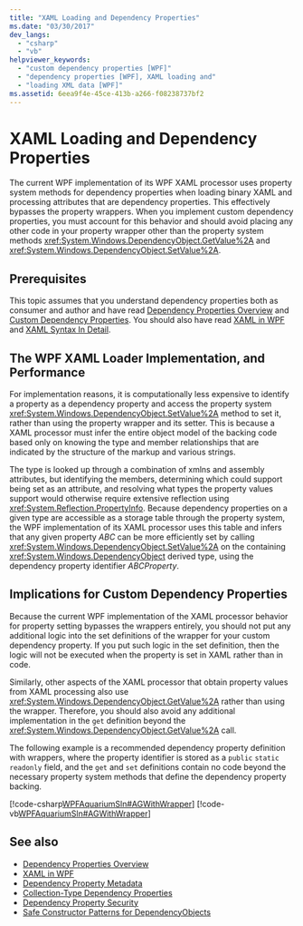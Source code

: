 ```yaml
---
title: "XAML Loading and Dependency Properties"
ms.date: "03/30/2017"
dev_langs: 
  - "csharp"
  - "vb"
helpviewer_keywords: 
  - "custom dependency properties [WPF]"
  - "dependency properties [WPF], XAML loading and"
  - "loading XML data [WPF]"
ms.assetid: 6eea9f4e-45ce-413b-a266-f08238737bf2
---
```

# XAML Loading and Dependency Properties
The current WPF implementation of its WPF XAML processor uses property system methods for dependency properties when loading binary XAML and processing attributes that are dependency properties. This effectively bypasses the property wrappers. When you implement custom dependency properties, you must account for this behavior and should avoid placing any other code in your property wrapper other than the property system methods <xref:System.Windows.DependencyObject.GetValue%2A> and <xref:System.Windows.DependencyObject.SetValue%2A>.  

<a name="prerequisites"></a>
## Prerequisites  
 This topic assumes that you understand dependency properties both as consumer and author and have read [Dependency Properties Overview](dependency-properties-overview.md) and [Custom Dependency Properties](custom-dependency-properties.md). You should also have read [XAML in WPF](xaml-in-wpf.md) and [XAML Syntax In Detail](xaml-syntax-in-detail.md).  
  
<a name="implementation"></a>
## The WPF XAML Loader Implementation, and Performance  
 For implementation reasons, it is computationally less expensive to identify a property as a dependency property and access the property system <xref:System.Windows.DependencyObject.SetValue%2A> method to set it, rather than using the property wrapper and its setter. This is because a XAML processor must infer the entire object model of the backing code based only on knowing the type and member relationships that are indicated by the structure of the markup and various strings.  
  
 The type is looked up through a combination of xmlns and assembly attributes, but identifying the members, determining which could support being set as an attribute, and resolving what types the property values support would otherwise require extensive reflection using <xref:System.Reflection.PropertyInfo>. Because dependency properties on a given type are accessible as a storage table through the property system, the WPF implementation of its XAML processor uses this table and infers that any given property *ABC* can be more efficiently set by calling <xref:System.Windows.DependencyObject.SetValue%2A> on the containing <xref:System.Windows.DependencyObject> derived type, using the dependency property identifier *ABCProperty*.  
  
<a name="implications"></a>
## Implications for Custom Dependency Properties  
 Because the current WPF implementation of the XAML processor behavior for property setting bypasses the wrappers entirely, you should not put any additional logic into the set definitions of the wrapper for your custom dependency property. If you put such logic in the set definition, then the logic will not be executed when the property is set in XAML rather than in code.  
  
 Similarly, other aspects of the XAML processor that obtain property values from XAML processing also use <xref:System.Windows.DependencyObject.GetValue%2A> rather than using the wrapper. Therefore, you should also avoid any additional implementation in the `get` definition beyond the <xref:System.Windows.DependencyObject.GetValue%2A> call.  
  
 The following example is a recommended dependency property definition with wrappers, where the property identifier is stored as a `public` `static` `readonly` field, and the `get` and `set` definitions contain no code beyond the necessary property system methods that define the dependency property backing.  
  
 [!code-csharp[WPFAquariumSln#AGWithWrapper](~/samples/snippets/csharp/VS_Snippets_Wpf/WPFAquariumSln/CSharp/WPFAquariumObjects/Class1.cs#agwithwrapper)]
 [!code-vb[WPFAquariumSln#AGWithWrapper](~/samples/snippets/visualbasic/VS_Snippets_Wpf/WPFAquariumSln/visualbasic/wpfaquariumobjects/class1.vb#agwithwrapper)]  
  
## See also

- [Dependency Properties Overview](dependency-properties-overview.md)
- [XAML in WPF](xaml-in-wpf.md)
- [Dependency Property Metadata](dependency-property-metadata.md)
- [Collection-Type Dependency Properties](collection-type-dependency-properties.md)
- [Dependency Property Security](dependency-property-security.md)
- [Safe Constructor Patterns for DependencyObjects](safe-constructor-patterns-for-dependencyobjects.md)
